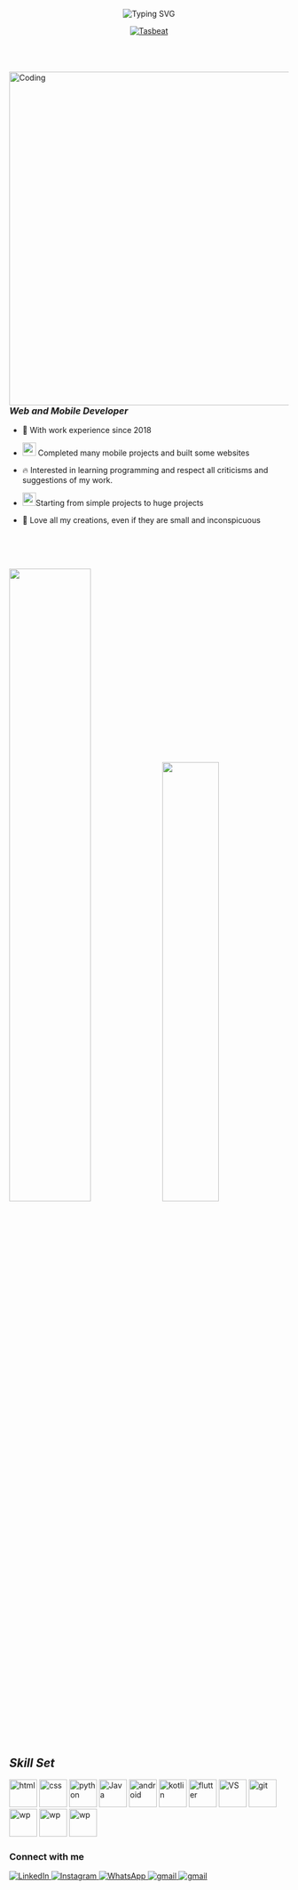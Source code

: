<p align="center"><img src="https://readme-typing-svg.herokuapp.com?font=Dosis&size=40&pause=100&color=2196F3FF&center=true&vCenter=true&width=920&height=300&lines=Mobile+and+WordPress+Developer;Clean+Code;With+work+experience+since+2018;From+simple+projects+to+huge+projects;Completed+many+mobile+projects+and+built+some+websites" alt="Typing SVG""></p>



<p align="center"> <a href="https://github.com/ryo-ma/github-profile-trophy"><img src="https://github-profile-trophy.vercel.app/?username=Tasbeat&theme=algolia&column=-1&margin-w=10" alt="Tasbeat" /></a> </p>

<br>
    <br>
    <br>
    
<img align="right" width="600" src="https://www.mygo.ge/uploads/blog/1584023795.jpg" alt="Coding">
 

### *Web and Mobile Developer*

- 🌱 With work experience since 2018

-  <img height="24" width="24" src="https://user-images.githubusercontent.com/86986628/186820593-ae1adcaa-4ba2-4fe6-b2e0-3c07c55ddb57.gif"> Completed many mobile projects and built some websites

- 🔥 Interested in learning programming and respect all criticisms and suggestions of my work.

- <img height="24" width="24" src="https://user-images.githubusercontent.com/86986628/186821244-72b4cb96-5336-42cf-b71a-0e3d17b6b7bc.gif">Starting from simple projects to huge projects

- 💖 Love all my creations, even if they are small and inconspicuous

<br>
    <br>
    <br>
<p align=left>
<img algin="left" width="54%" src="https://github-readme-stats.vercel.app/api?username=Tasbeat&show_icons=true&title_color=00ADFE&icon_color=79ff97&text_color=fff&bg_color=30,DD4814,7432FF" />
<img width="45%" src="https://github-readme-stats.vercel.app/api/top-langs/?username=Tasbeat&layout=compact&show_icons=true&title_color=00ADFE&icon_color=79ff97&text_color=fff&bg_color=30,7432FF,061b49" />
</p>



## *Skill Set*

<p algin="right" width="320px">
    <img height="50" src="https://user-images.githubusercontent.com/86986628/166917156-8e41705c-9a45-40c9-91c5-88a9725581ae.svg" width="50" alt="html" style="max-width: 100%;">
    <img height="50" src="https://user-images.githubusercontent.com/86986628/186607307-19248a74-3ec4-4bfd-b368-d44a27b6606f.svg" width="50" alt="css" style="max-width: 100%;">
    <img height="50" src="https://user-images.githubusercontent.com/86986628/186026687-d764be08-d4be-4204-bf22-08d0878e1706.svg" width="50" alt="python" style="max-width: 100%;">
    <img height="50" src="https://user-images.githubusercontent.com/86986628/186026706-f5f79975-dc57-4227-a129-7c078232a04b.svg" width="50" alt="Java" style="max-width: 100%;">
    <img height="50" src="https://user-images.githubusercontent.com/86986628/186043571-7390d603-7b42-46bb-9b4f-8e825504418c.png" width="50" alt="android" style="max-width: 100%;">
    <img height="50" src="https://user-images.githubusercontent.com/86986628/186045207-650becf8-3df2-4f75-9136-5b226b5eaed8.png" width="50" alt="kotlin" style="max-width: 100%;">
    <img height="50" src="https://user-images.githubusercontent.com/86986628/186047497-93bda600-d669-48e6-afc8-600cab80b2a8.png" width="50" alt="flutter" style="max-width: 100%;">
    <img height="50" src="https://user-images.githubusercontent.com/86986628/166917486-146d3393-a4a6-470f-be1e-0791516d422d.svg" width="50" alt="VS" style="max-width: 100%;">
    <img height="50" src="https://user-images.githubusercontent.com/86986628/186045949-1fb8064c-414e-4cf2-a3ca-c924a2e78cbc.png" width="50" alt="git" style="max-width: 100%;">
      <img height="50" src="https://user-images.githubusercontent.com/86986628/186043168-aede50c9-2543-4039-a23b-1bc1a768ccd2.png" width="50" alt="wp" style="max-width: 100%;">
 <img height="50" src="https://pnggrid.com/wp-content/uploads/2021/05/Adobe-Illustrator-Logo-1024x998.png" width="50" alt="wp" style="max-width: 100%;">

 <img height="50" src="https://upload.wikimedia.org/wikipedia/commons/thumb/5/5f/Microsoft_Office_logo_%282019%E2%80%93present%29.svg/2048px-Microsoft_Office_logo_%282019%E2%80%93present%29.svg.png" width="50" alt="wp" style="max-width: 100%;">

</p>
    
###  Connect with me 

<p align="left">
<a href="https://www.linkedin.com/in/tasbeat/" target="_blank">
<img alt="LinkedIn" src="https://img.shields.io/badge/linkedin%20-%230077B5.svg?&style=for-the-badge&logo=linkedin&logoColor=white"/>
</a>
<a href="https://instagram.com/tasbeat.ir">
<img alt="Instagram" src="https://img.shields.io/badge/Instagram-E4405F?style=for-the-badge&logo=Instagram&logoColor=white" />
</a>
<a href="https://api.whatsapp.com/send?phone=0989215622680">
<img alt="WhatsApp" src="https://img.shields.io/badge/WhatsApp-4FCE5D?style=for-the-badge&logo=WhatsApp&logoColor=white" />
</a>
<a href="mailto:alialirahimi642@gmail.com">
<img alt="gmail" src="https://img.shields.io/badge/Gmail-D14836?style=for-the-badge&logo=gmail&logoColor=white" />
</a>  
<a href="https://t.me/tasbeat">
<img alt="gmail" src="https://img.shields.io/badge/telegram-2196f3?style=for-the-badge&logo=telegram&logoColor=white" />
</a>

